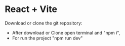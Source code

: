 # React + Vite

Download or clone the git repository:

- After download or Clone open terminal and "npm i",
- For run the project "npm run dev"

